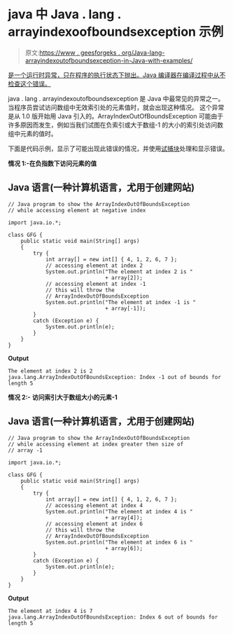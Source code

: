 # java 中 Java . lang . arrayindexoofboundsexception 示例

> 原文:[https://www . geesforgeks . org/Java-lang-arrayindexoutofboundsexception-in-Java-with-examples/](https://www.geeksforgeeks.org/java-lang-arrayindexoutofboundsexcepiton-in-java-with-examples/)

[是一个运行时异常，只在程序的执行状态下抛出。Java 编译器在编译过程中从不检查这个错误。](https://www.geeksforgeeks.org/understanding-array-indexoutofbounds-exception-in-java/)

java . lang . arrayindexoutofboundsexception 是 Java 中最常见的异常之一。 当程序员尝试访问数组中无效索引处的元素值时，就会出现这种情况。 这个异常是从 1.0 版开始用 Java 引入的。ArrayIndexOutOfBoundsException 可能由于许多原因而发生，例如当我们试图在负索引或大于数组-1 的大小的索引处访问数组中元素的值时。

下面是代码示例，显示了可能出现此错误的情况，并使用[试捕块](https://www.geeksforgeeks.org/try-catch-throw-and-throws-in-java/)处理和显示错误。

**情况 1:-在负指数下访问元素的值**

## Java 语言(一种计算机语言，尤用于创建网站)

```
// Java program to show the ArrayIndexOutOfBoundsException
// while accessing element at negative index

import java.io.*;

class GFG {
    public static void main(String[] args)
    {
        try {
            int array[] = new int[] { 4, 1, 2, 6, 7 };
            // accessing element at index 2
            System.out.println("The element at index 2 is "
                               + array[2]);
            // accessing element at index -1
            // this will throw the
            // ArrayIndexOutOfBoundsException
            System.out.println("The element at index -1 is "
                               + array[-1]);
        }
        catch (Exception e) {
            System.out.println(e);
        }
    }
}
```

**Output**

```
The element at index 2 is 2
java.lang.ArrayIndexOutOfBoundsException: Index -1 out of bounds for length 5

```

**情况 2:-** **访问索引大于数组大小的元素-1**

## Java 语言(一种计算机语言，尤用于创建网站)

```
// Java program to show the ArrayIndexOutOfBoundsException
// while accessing element at index greater then size of
// array -1

import java.io.*;

class GFG {
    public static void main(String[] args)
    {
        try {
            int array[] = new int[] { 4, 1, 2, 6, 7 };
            // accessing element at index 4
            System.out.println("The element at index 4 is "
                               + array[4]);
            // accessing element at index 6
            // this will throw the
            // ArrayIndexOutOfBoundsException
            System.out.println("The element at index 6 is "
                               + array[6]);
        }
        catch (Exception e) {
            System.out.println(e);
        }
    }
}
```

**Output**

```
The element at index 4 is 7
java.lang.ArrayIndexOutOfBoundsException: Index 6 out of bounds for length 5

```